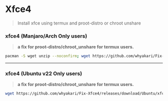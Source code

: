# Xfce4
> Install xfce using termux and proot-distro or chroot unshare

### xfce4 (Manjaro/Arch Only users)
> **a fix for proot-distro/chroot_unshare for termux users.**
```sh
pacman -S wget unzip --noconfirm; wget https://github.com/whyakari/Fix-Xfce4/releases/download/Arch%2FManjaro/fixInstallXfce.zip; unzip fixInstallXfce.zip; chmod +x tigervnc-fix.sh xfce4_de.sh; ./xfce4_de.sh && ./tigervnc-fix.sh; clear; rm xfce4_de.sh tigervnc-fix.sh fixInstallXfce.zip;
```
---

### xfce4 (Ubuntu v22 Only users)
> **a fix for proot-distro/chroot_unshare for termux users.**
```sh
wget https://github.com/whyakari/Fix-Xfce4/releases/download/Ubuntu/xfce4-ubuntu22.zip; unzip xfce4-ubuntu22.zip; chmod +x xfce4-ubuntu22.sh; ./xfce4-ubuntu22.sh; rm xfce4-ubuntu22.sh xfce4-ubuntu22.zip
```
